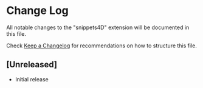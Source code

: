 # Change Log

All notable changes to the "snippets4D" extension will be documented in this file.

Check [Keep a Changelog](http://keepachangelog.com/) for recommendations on how to structure this file.

## [Unreleased]

- Initial release